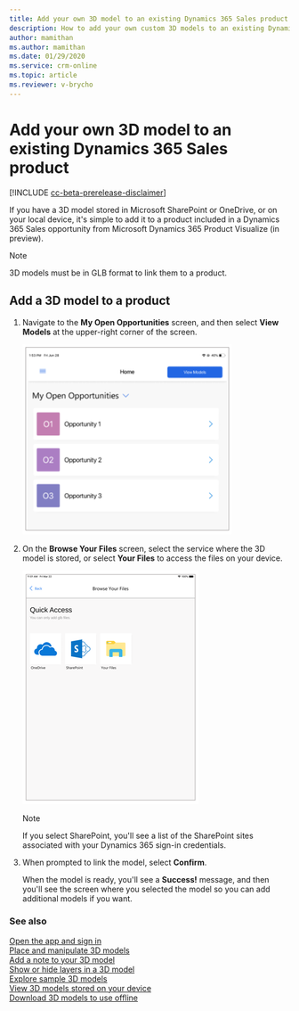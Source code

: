 ```yaml
---
title: Add your own 3D model to an existing Dynamics 365 Sales product
description: How to add your own custom 3D models to an existing Dynamics 365 Sales product
author: mamithan
ms.author: mamithan
ms.date: 01/29/2020
ms.service: crm-online
ms.topic: article
ms.reviewer: v-brycho
---
```


# Add your own 3D model to an existing Dynamics 365 Sales product

[!INCLUDE [cc-beta-prerelease-disclaimer](../includes/cc-beta-prerelease-disclaimer.md)]

If you have a 3D model stored in Microsoft SharePoint or OneDrive, or on your local device, it's simple to add it to a product included in a Dynamics 365 Sales opportunity from Microsoft Dynamics 365 Product Visualize (in preview).

> [!NOTE]
> 3D models must be in GLB format to link them to a product.

## Add a 3D model to a product

1.	Navigate to the **My Open Opportunities** screen, and then select **View Models** at the upper-right corner of the screen.

    ![My Open Opportunities screen](media/my-open-opportunities.PNG "My Open Opportunities screen")
 
2.	On the **Browse Your Files** screen, select the service where the 3D model is stored, or select **Your Files** to access the files on your device.

    ![Browse Your Files screen](media/quick-access.PNG "Browse Your Files screen")
 
    > [!NOTE]
    > If you select SharePoint, you'll see a list of the SharePoint sites associated with your Dynamics 365 sign-in credentials.

3.	When prompted to link the model, select **Confirm**.
 
    When the model is ready, you'll see a **Success!** message, and then you'll see the screen where you selected the model so you can add additional models if you want.
    
### See also

[Open the app and sign in](sign-in.md)<br>
[Place and manipulate 3D models](manipulate-models.md)<br>
[Add a note to your 3D model](add-note.md)<br>
[Show or hide layers in a 3D model](layers.md)<br>
[Explore sample 3D models](explore-samples.md)<br>
[View 3D models stored on your device](browse-models.md)<br>
[Download 3D models to use offline](download-models.md)
